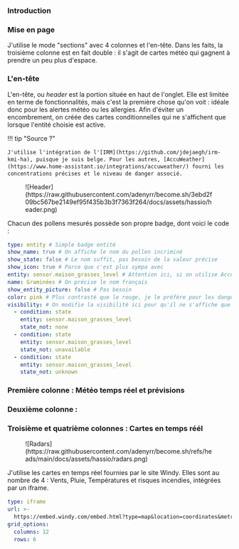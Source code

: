 ### Introduction

### Mise en page

J'utilise le mode "sections" avec 4 colonnes et l'en-tête. Dans les faits, la troisième colonne est en fait double : il s'agit de cartes météo qui gagnent à prendre un peu plus d'espace.

### L'en-tête

L'en-tête, ou *header* est la portion située en haut de l'onglet. Elle est limitée en terme de fonctionnalités, mais c'est la première chose qu'on voit : idéale donc pour les alertes météo ou les allergies. Afin d'éviter un encombrement, on créée des cartes conditionnelles qui ne s'affichent que lorsque l'entité choisie est active.

!!! tip "Source ?"

    J'utilise l'intégration de l'[IRM](https://github.com/jdejaegh/irm-kmi-ha), puisque je suis belge. Pour les autres, [AccuWeather](https://www.home-assistant.io/integrations/accuweather/) fourni les concentrations précises et le niveau de danger associé.

<figure markdown="span">
  ![Header](https://raw.githubusercontent.com/adenyrr/become.sh/3ebd2f09bc567be2149ef95f435b3b3f7363f264/docs/assets/hassio/header.png)
</figure>

Chacun des pollens mesurés possède son propre badge, dont voici le code :

``` yaml
type: entity # Simple badge entité
show_name: true # On affiche le nom du pollen incriminé
show_state: false # Le nom suffit, pas besoin de la valeur précise
show_icon: true # Parce que c'est plus sympa avec
entity: sensor.maison_grasses_level # Attention ici, si on utilise AccuWeather, le senseur aura une forme de type "sensor.maison_grass_pollen_day_0" (*maison* étant le nom de l'intégration Accuweather dans mon cas, *0* étant le jour d'aujourd'hui)
name: Graminées # On précise le nom français
show_entity_picture: false # Pas besoin
color: pink # Plus contrasté que le rouge, je le préfère pour les dangers.
visibility: # On modifie la visibilité ici pour qu'il ne s'affiche que si le capteur est différent de *none* (aucun), unavalaible (indisponible) ou unknown (inconnu). En gros : s'il est actif.
  - condition: state
    entity: sensor.maison_grasses_level
    state_not: none
  - condition: state
    entity: sensor.maison_grasses_level
    state_not: unavailable
  - condition: state
    entity: sensor.maison_grasses_level
    state_not: unknown
```

### Première colonne : Météo temps réel et prévisions



### Deuxième colonne :

### Troisième et quatrième colonnes : Cartes en temps réél

<figure markdown="span">
  ![Radars](https://raw.githubusercontent.com/adenyrr/become.sh/refs/heads/main/docs/assets/hassio/radars.png)
</figure>

J'utilise les cartes en temps réel fournies par le site Windy. Elles sont au nombre de 4 : Vents, Pluie, Températures et risques incendies, intégrées par un iframe.

``` yaml
type: iframe
url: >-
  https://embed.windy.com/embed.html?type=map&location=coordinates&metricRain=mm&metricTemp=°C&metricWind=m/s&zoom=9&overlay=wind&product=ecmwf&level=surface&lat=50.45&lon=4.9&detailLat=50.45&detailLon=4.9&marker=true&message=true
grid_options:
  columns: 12
  rows: 6
```